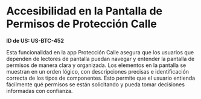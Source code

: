 # Accesibilidad en la Pantalla de Permisos de Protección Calle

**ID de US: US-BTC-452**

Esta funcionalidad en la app Protección Calle asegura que los usuarios que dependen de lectores de pantalla puedan navegar y entender la pantalla de permisos de manera clara y organizada. Los elementos en la pantalla se muestran en un orden lógico, con descripciones precisas e identificación correcta de los tipos de componentes. Esto permite que el usuario entienda fácilmente qué permisos se están solicitando y pueda tomar decisiones informadas con confianza.